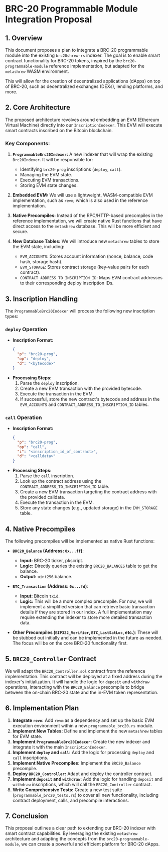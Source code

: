 # BRC-20 Programmable Module Integration Proposal

## 1. Overview

This document proposes a plan to integrate a BRC-20 programmable module into the existing `brc20shrew-rs` indexer. The goal is to enable smart contract functionality for BRC-20 tokens, inspired by the `brc20-programmable-module` reference implementation, but adapted for the `metashrew` WASM environment.

This will allow for the creation of decentralized applications (dApps) on top of BRC-20, such as decentralized exchanges (DEXs), lending platforms, and more.

## 2. Core Architecture

The proposed architecture revolves around embedding an EVM (Ethereum Virtual Machine) directly into our `InscriptionIndexer`. This EVM will execute smart contracts inscribed on the Bitcoin blockchain.

### Key Components:

1.  **`ProgrammableBrc20Indexer`:** A new indexer that will wrap the existing `Brc20Indexer`. It will be responsible for:
    *   Identifying `brc20-prog` inscriptions (`deploy`, `call`).
    *   Managing the EVM state.
    *   Executing EVM transactions.
    *   Storing EVM state changes.

2.  **Embedded EVM:** We will use a lightweight, WASM-compatible EVM implementation, such as `revm`, which is also used in the reference implementation.

3.  **Native Precompiles:** Instead of the RPC/HTTP-based precompiles in the reference implementation, we will create native Rust functions that have direct access to the `metashrew` database. This will be more efficient and secure.

4.  **New Database Tables:** We will introduce new `metashrew` tables to store the EVM state, including:
    *   `EVM_ACCOUNTS`: Stores account information (nonce, balance, code hash, storage hash).
    *   `EVM_STORAGE`: Stores contract storage (key-value pairs for each contract).
    *   `CONTRACT_ADDRESS_TO_INSCRIPTION_ID`: Maps EVM contract addresses to their corresponding deploy inscription IDs.

## 3. Inscription Handling

The `ProgrammableBrc20Indexer` will process the following new inscription types:

### `deploy` Operation

*   **Inscription Format:**
    ```json
    {
      "p": "brc20-prog",
      "op": "deploy",
      "d": "<bytecode>"
    }
    ```
*   **Processing Steps:**
    1.  Parse the `deploy` inscription.
    2.  Create a new EVM transaction with the provided bytecode.
    3.  Execute the transaction in the EVM.
    4.  If successful, store the new contract's bytecode and address in the `EVM_ACCOUNTS` and `CONTRACT_ADDRESS_TO_INSCRIPTION_ID` tables.

### `call` Operation

*   **Inscription Format:**
    ```json
    {
      "p": "brc20-prog",
      "op": "call",
      "i": "<inscription_id_of_contract>",
      "d": "<calldata>"
    }
    ```
*   **Processing Steps:**
    1.  Parse the `call` inscription.
    2.  Look up the contract address using the `CONTRACT_ADDRESS_TO_INSCRIPTION_ID` table.
    3.  Create a new EVM transaction targeting the contract address with the provided calldata.
    4.  Execute the transaction in the EVM.
    5.  Store any state changes (e.g., updated storage) in the `EVM_STORAGE` table.

## 4. Native Precompiles

The following precompiles will be implemented as native Rust functions:

*   **`BRC20_Balance` (Address: `0x...ff`)**:
    *   **Input:** BRC-20 ticker, pkscript.
    *   **Logic:** Directly queries the existing `BRC20_BALANCES` table to get the balance.
    *   **Output:** `uint256` balance.

*   **`BTC_Transaction` (Address: `0x...fd`)**:
    *   **Input:** Bitcoin `txid`.
    *   **Logic:** This will be a more complex precompile. For now, we will implement a simplified version that can retrieve basic transaction details if they are stored in our index. A full implementation may require extending the indexer to store more detailed transaction data.

*   **Other Precompiles (`BIP322_Verifier`, `BTC_LastSatLoc`, etc.)**: These will be stubbed out initially and can be implemented in the future as needed. The focus will be on the core BRC-20 functionality first.

## 5. `BRC20_Controller` Contract

We will adapt the `BRC20_Controller.sol` contract from the reference implementation. This contract will be deployed at a fixed address during the indexer's initialization. It will handle the logic for `deposit` and `withdraw` operations, interacting with the `BRC20_Balance` precompile to bridge between the on-chain BRC-20 state and the in-EVM token representation.

## 6. Implementation Plan

1.  **Integrate `revm`:** Add `revm` as a dependency and set up the basic EVM execution environment within a new `programmable_brc20.rs` module.
2.  **Implement New Tables:** Define and implement the new `metashrew` tables for EVM state.
3.  **Implement `ProgrammableBrc20Indexer`:** Create the new indexer and integrate it with the main `InscriptionIndexer`.
4.  **Implement `deploy` and `call`:** Add the logic for processing `deploy` and `call` inscriptions.
5.  **Implement Native Precompiles:** Implement the `BRC20_Balance` precompile.
6.  **Deploy `BRC20_Controller`:** Adapt and deploy the controller contract.
7.  **Implement `deposit` and `withdraw`:** Add the logic for handling `deposit` and `withdraw` inscriptions, which will call the `BRC20_Controller` contract.
8.  **Write Comprehensive Tests:** Create a new test suite (`programmable_brc20_tests.rs`) to cover all new functionality, including contract deployment, calls, and precompile interactions.

## 7. Conclusion

This proposal outlines a clear path to extending our BRC-20 indexer with smart contract capabilities. By leveraging the existing `metashrew` architecture and adapting the concepts from the `brc20-programmable-module`, we can create a powerful and efficient platform for BRC-20 dApps.